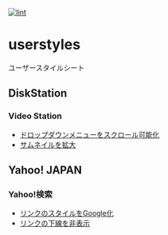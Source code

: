 [![lint](https://github.com/munierujp/userstyles/actions/workflows/lint.yml/badge.svg)](https://github.com/munierujp/userstyles/actions/workflows/lint.yml)

# userstyles

ユーザースタイルシート

## DiskStation

### Video Station

- [ドロップダウンメニューをスクロール可能化](https://github.com/munierujp/userstyles/raw/master/styles/disk-station/video-station/scrollable-dropdown-menu.user.css)
- [サムネイルを拡大](https://github.com/munierujp/userstyles/raw/master/styles/disk-station/video-station/wide-thumbnail.user.css)

## Yahoo! JAPAN
### Yahoo!検索

- [リンクのスタイルをGoogle化](https://github.com/munierujp/userstyles/raw/master/styles/yahoo-japan/search/googlize-link.user.css)
- [リンクの下線を非表示](https://github.com/munierujp/userstyles/raw/master/styles/yahoo-japan/search/hide-link-underline.user.css)
